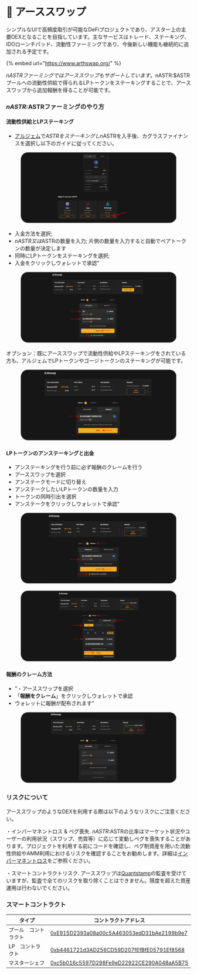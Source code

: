 # 🥕 アーススワップ

シンプルなUIで高頻度取引が可能なDeFiプロジェクトであり、アスター上の主要DEXとなることを目指しています。主なサービスはトレード、ステーキング、IDOローンチパッド、流動性ファーミングであり、今後新しい機能も継続的に追加される予定です。

{% embed url="https://www.arthswap.org/" %}

$nASTRファーミングではアーススワップもサポートしています。$nASTR:$ASTRプールへの流動性供給で得られるLPトークンをステーキングすることで、アーススワップから追加報酬を得ることが可能です。

### $nASTR:$ASTRファーミングのやり方

#### **流動性供給とLPステーキング**

* [アルジェム](https://www.algem.io/)で$ASTRをステーキングし$nASTRを入手後、カグラスファイナンスを選択し以下のガイドに従ってください。

<figure><img src="../../.gitbook/assets/1Bis.png" alt=""><figcaption></figcaption></figure>

* 入金方法を選択;&#x20;
* $nASTR又は$ASTRの数量を入力; 片側の数量を入力すると自動でペアトークンの数量が決定します&#x20;
* 同時にLPトークンをステーキングを選択;&#x20;
* 入金をクリックしウォレットで承認"

<figure><img src="../../.gitbook/assets/2 (3).png" alt=""><figcaption></figcaption></figure>

オプション：既にアーススワップで流動性供給やLPステーキングをされている方も、アルジェムでLPトークンやゴージトークンのステーキングが可能です。

<figure><img src="../../.gitbook/assets/3.png" alt=""><figcaption></figcaption></figure>

#### LPトークンのアンステーキングと出金

* アンステーキングを行う前に必ず報酬のクレームを行う&#x20;
* アーススワップを選択&#x20;
* アンステークモードに切り替え&#x20;
* アンステークしたいLPトークンの数量を入力&#x20;
* トークンの同時引出を選択&#x20;
* アンステークをクリックしウォレットで承認"

<figure><img src="../../.gitbook/assets/4.png" alt=""><figcaption></figcaption></figure>

<figure><img src="../../.gitbook/assets/5.png" alt=""><figcaption></figcaption></figure>

#### **報酬のクレーム方法**

* "・アーススワップを選択&#x20;
* 「**報酬をクレーム**」をクリックしウォレットで承認&#x20;
* ウォレットに報酬が配布されます"

<figure><img src="../../.gitbook/assets/6.png" alt=""><figcaption></figcaption></figure>

### リスクについて

アーススワップのようなDEXを利用する際は以下のようなリスクにご注意ください。

・インパーマネントロス & ペグ喪失. $nASTR:$ASTRの比率はマーケット状況やユーザーの利用状況（スワップ、売買等）に応じて変動しペグを喪失することがあります。プロジェクトを利用する前にコードを確認し、ペグ制資産を用いた流動性供給やAMM利用におけるリスクを確認することをお勧めします。詳細は[インパーマネントロス](https://finematics.com/impermanent-loss-explained/)をご参照ください。

・スマートコントラクトリスク. アーススワップは[Quantstamp](https://certificate.quantstamp.com/)の監査を受けていますが、監査で全てのリスクを取り除くことはできません。限度を超えた資産運用は行わないでください。

### スマートコントラクト

<table><thead><tr><th width="218">タイプ</th><th>コントラクトアドレス</th></tr></thead><tbody><tr><td>プール　コントラクト</td><td><a href="https://blockscout.com/astar/address/0xE915D2393a08a00c5A463053edD31bAe2199b9e7">0xE915D2393a08a00c5A463053edD31bAe2199b9e7</a></td></tr><tr><td>LP　コントラクト</td><td><a href="https://blockscout.com/astar/address/0xb4461721d3AD256CD59D207fEfBfE05791Ef8568">0xb4461721d3AD256CD59D207fEfBfE05791Ef8568</a></td></tr><tr><td>マスターシェフ</td><td><a href="https://blockscout.com/astar/address/0xc5b016c5597D298Fe9eD22922CE290A048aA5B75">0xc5b016c5597D298Fe9eD22922CE290A048aA5B75</a></td></tr></tbody></table>

